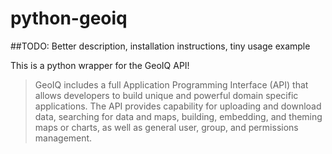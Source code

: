 # python-geoiq

##TODO: Better description, installation instructions, tiny usage example

This is a python wrapper for the GeoIQ API!

> GeoIQ includes a full Application Programming Interface (API) that
allows developers to build unique and powerful domain specific
applications. The API provides capability for uploading and download
data, searching for data and maps, building, embedding, and theming
maps or charts, as well as general user, group, and permissions
management.


